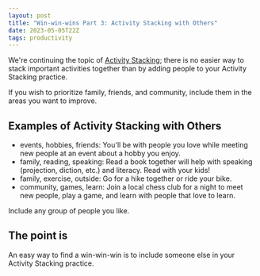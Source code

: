 ```yaml
---
layout: post
title: "Win-win-wins Part 3: Activity Stacking with Others"
date: 2023-05-05T22Z
tags: productivity
---
```


We're continuing the topic of [Activity Stacking](/win-win-wins); there is no easier way to stack important activities together than by adding people to your Activity Stacking practice.

If you wish to prioritize family, friends, and community, include them in the areas you want to improve.

## Examples of Activity Stacking with Others

- events, hobbies, friends: You'll be with people you love while meeting new people at an event about a hobby you enjoy.
- family, reading, speaking: Read a book together will help with speaking (projection, diction, etc.) and literacy. Read with your kids!
- family, exercise, outside: Go for a hike together or ride your bike.
- community, games, learn: Join a local chess club for a night to meet new people, play a game, and learn with people that love to learn.

Include any group of people you like.

## The point is

An easy way to find a win-win-win is to include someone else in your Activity Stacking practice.
